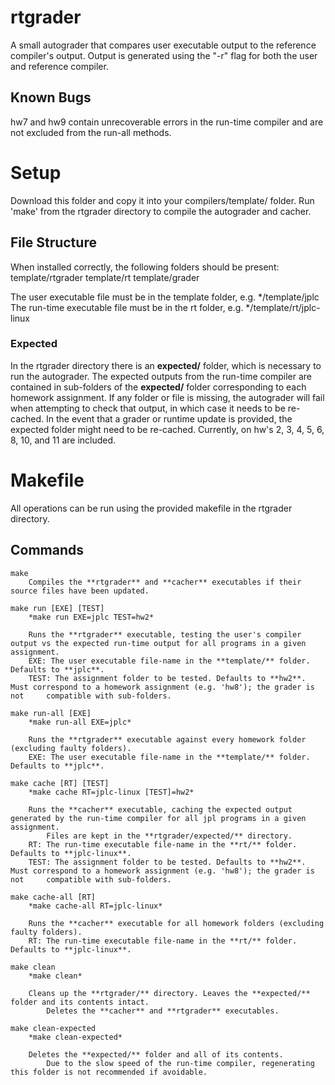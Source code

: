 # rtgrader
A small autograder that compares user executable output to the reference compiler's output.
Output is generated using the "-r" flag for both the user and reference compiler.

## Known Bugs
hw7 and hw9 contain unrecoverable errors in the run-time compiler and are not excluded from the run-all methods.

# Setup
Download this folder and copy it into your compilers/template/ folder.
Run 'make' from the rtgrader directory to compile the autograder and cacher.

## File Structure
When installed correctly, the following folders should be present:
    template/rtgrader
    template/rt
    template/grader

The user executable file must be in the template folder, e.g. */template/jplc
The run-time executable file must be in the rt folder, e.g. */template/rt/jplc-linux

### Expected
In the rtgrader directory there is an **expected/** folder, which is necessary to run the autograder.
The expected outputs from the run-time compiler are contained in sub-folders of the **expected/** folder corresponding to each homework assignment.
If any folder or file is missing, the autograder will fail when attempting to check that output, in which case it needs to be re-cached.
In the event that a grader or runtime update is provided, the expected folder might need to be re-cached.
Currently, on hw's 2, 3, 4, 5, 6, 8, 10, and 11 are included.

# Makefile
All operations can be run using the provided makefile in the rtgrader directory.

## Commands
    make
        Compiles the **rtgrader** and **cacher** executables if their source files have been updated.

    make run [EXE] [TEST]
        *make run EXE=jplc TEST=hw2*

        Runs the **rtgrader** executable, testing the user's compiler output vs the expected run-time output for all programs in a given assignment.
        EXE: The user executable file-name in the **template/** folder. Defaults to **jplc**.
        TEST: The assignment folder to be tested. Defaults to **hw2**. Must correspond to a homework assignment (e.g. 'hw8'); the grader is not     compatible with sub-folders.

    make run-all [EXE]
        *make run-all EXE=jplc*

        Runs the **rtgrader** executable against every homework folder (excluding faulty folders).
        EXE: The user executable file-name in the **template/** folder. Defaults to **jplc**.

    make cache [RT] [TEST]
        *make cache RT=jplc-linux [TEST]=hw2*

        Runs the **cacher** executable, caching the expected output generated by the run-time compiler for all jpl programs in a given assignment.
            Files are kept in the **rtgrader/expected/** directory.
        RT: The run-time executable file-name in the **rt/** folder. Defaults to **jplc-linux**.
        TEST: The assignment folder to be tested. Defaults to **hw2**. Must correspond to a homework assignment (e.g. 'hw8'); the grader is not     compatible with sub-folders.

    make cache-all [RT]
        *make cache-all RT=jplc-linux*

        Runs the **cacher** executable for all homework folders (excluding faulty folders).
        RT: The run-time executable file-name in the **rt/** folder. Defaults to **jplc-linux**.

    make clean
        *make clean*

        Cleans up the **rtgrader/** directory. Leaves the **expected/** folder and its contents intact.
            Deletes the **cacher** and **rtgrader** executables.

    make clean-expected
        *make clean-expected*

        Deletes the **expected/** folder and all of its contents.
            Due to the slow speed of the run-time compiler, regenerating this folder is not recommended if avoidable.

